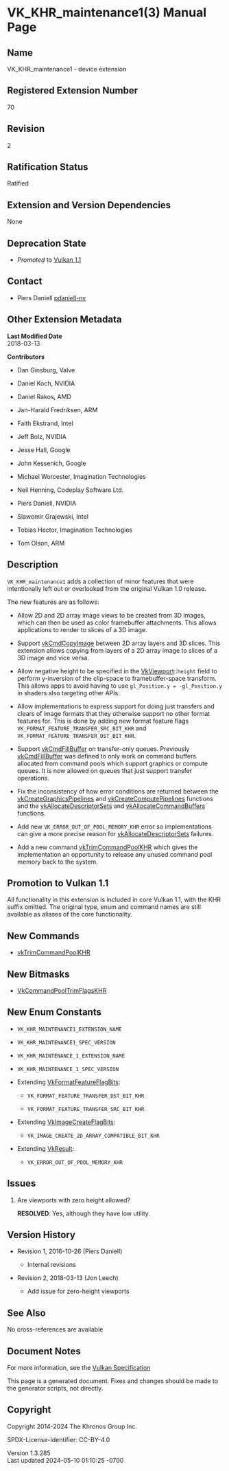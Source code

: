 # VK_KHR_maintenance1(3) Manual Page

## Name

VK_KHR_maintenance1 - device extension



## <a href="#_registered_extension_number" class="anchor"></a>Registered Extension Number

70

## <a href="#_revision" class="anchor"></a>Revision

2

## <a href="#_ratification_status" class="anchor"></a>Ratification Status

Ratified

## <a href="#_extension_and_version_dependencies" class="anchor"></a>Extension and Version Dependencies

None

## <a href="#_deprecation_state" class="anchor"></a>Deprecation State

- *Promoted* to <a
  href="https://registry.khronos.org/vulkan/specs/1.3-extensions/html/vkspec.html#versions-1.1-promotions"
  target="_blank" rel="noopener">Vulkan 1.1</a>

## <a href="#_contact" class="anchor"></a>Contact

- Piers Daniell <a
  href="https://github.com/KhronosGroup/Vulkan-Docs/issues/new?body=%5BVK_KHR_maintenance1%5D%20@pdaniell-nv%0A*Here%20describe%20the%20issue%20or%20question%20you%20have%20about%20the%20VK_KHR_maintenance1%20extension*"
  target="_blank" rel="nofollow noopener"><em></em>pdaniell-nv</a>

## <a href="#_other_extension_metadata" class="anchor"></a>Other Extension Metadata

**Last Modified Date**  
2018-03-13

**Contributors**  
- Dan Ginsburg, Valve

- Daniel Koch, NVIDIA

- Daniel Rakos, AMD

- Jan-Harald Fredriksen, ARM

- Faith Ekstrand, Intel

- Jeff Bolz, NVIDIA

- Jesse Hall, Google

- John Kessenich, Google

- Michael Worcester, Imagination Technologies

- Neil Henning, Codeplay Software Ltd.

- Piers Daniell, NVIDIA

- Slawomir Grajewski, Intel

- Tobias Hector, Imagination Technologies

- Tom Olson, ARM

## <a href="#_description" class="anchor"></a>Description

`VK_KHR_maintenance1` adds a collection of minor features that were
intentionally left out or overlooked from the original Vulkan 1.0
release.

The new features are as follows:

- Allow 2D and 2D array image views to be created from 3D images, which
  can then be used as color framebuffer attachments. This allows
  applications to render to slices of a 3D image.

- Support [vkCmdCopyImage](https://registry.khronos.org/vulkan/specs/1.3-extensions/man/html/vkCmdCopyImage.html) between 2D array layers
  and 3D slices. This extension allows copying from layers of a 2D array
  image to slices of a 3D image and vice versa.

- Allow negative height to be specified in the
  [VkViewport](https://registry.khronos.org/vulkan/specs/1.3-extensions/man/html/VkViewport.html)::`height` field to perform y-inversion
  of the clip-space to framebuffer-space transform. This allows apps to
  avoid having to use `gl_Position.y = -gl_Position.y` in shaders also
  targeting other APIs.

- Allow implementations to express support for doing just transfers and
  clears of image formats that they otherwise support no other format
  features for. This is done by adding new format feature flags
  `VK_FORMAT_FEATURE_TRANSFER_SRC_BIT_KHR` and
  `VK_FORMAT_FEATURE_TRANSFER_DST_BIT_KHR`.

- Support [vkCmdFillBuffer](https://registry.khronos.org/vulkan/specs/1.3-extensions/man/html/vkCmdFillBuffer.html) on transfer-only
  queues. Previously [vkCmdFillBuffer](https://registry.khronos.org/vulkan/specs/1.3-extensions/man/html/vkCmdFillBuffer.html) was defined
  to only work on command buffers allocated from command pools which
  support graphics or compute queues. It is now allowed on queues that
  just support transfer operations.

- Fix the inconsistency of how error conditions are returned between the
  [vkCreateGraphicsPipelines](https://registry.khronos.org/vulkan/specs/1.3-extensions/man/html/vkCreateGraphicsPipelines.html) and
  [vkCreateComputePipelines](https://registry.khronos.org/vulkan/specs/1.3-extensions/man/html/vkCreateComputePipelines.html) functions
  and the [vkAllocateDescriptorSets](https://registry.khronos.org/vulkan/specs/1.3-extensions/man/html/vkAllocateDescriptorSets.html) and
  [vkAllocateCommandBuffers](https://registry.khronos.org/vulkan/specs/1.3-extensions/man/html/vkAllocateCommandBuffers.html) functions.

- Add new `VK_ERROR_OUT_OF_POOL_MEMORY_KHR` error so implementations can
  give a more precise reason for
  [vkAllocateDescriptorSets](https://registry.khronos.org/vulkan/specs/1.3-extensions/man/html/vkAllocateDescriptorSets.html) failures.

- Add a new command [vkTrimCommandPoolKHR](https://registry.khronos.org/vulkan/specs/1.3-extensions/man/html/vkTrimCommandPoolKHR.html)
  which gives the implementation an opportunity to release any unused
  command pool memory back to the system.

## <a href="#_promotion_to_vulkan_1_1" class="anchor"></a>Promotion to Vulkan 1.1

All functionality in this extension is included in core Vulkan 1.1, with
the KHR suffix omitted. The original type, enum and command names are
still available as aliases of the core functionality.

## <a href="#_new_commands" class="anchor"></a>New Commands

- [vkTrimCommandPoolKHR](https://registry.khronos.org/vulkan/specs/1.3-extensions/man/html/vkTrimCommandPoolKHR.html)

## <a href="#_new_bitmasks" class="anchor"></a>New Bitmasks

- [VkCommandPoolTrimFlagsKHR](https://registry.khronos.org/vulkan/specs/1.3-extensions/man/html/VkCommandPoolTrimFlagsKHR.html)

## <a href="#_new_enum_constants" class="anchor"></a>New Enum Constants

- `VK_KHR_MAINTENANCE1_EXTENSION_NAME`

- `VK_KHR_MAINTENANCE1_SPEC_VERSION`

- `VK_KHR_MAINTENANCE_1_EXTENSION_NAME`

- `VK_KHR_MAINTENANCE_1_SPEC_VERSION`

- Extending [VkFormatFeatureFlagBits](https://registry.khronos.org/vulkan/specs/1.3-extensions/man/html/VkFormatFeatureFlagBits.html):

  - `VK_FORMAT_FEATURE_TRANSFER_DST_BIT_KHR`

  - `VK_FORMAT_FEATURE_TRANSFER_SRC_BIT_KHR`

- Extending [VkImageCreateFlagBits](https://registry.khronos.org/vulkan/specs/1.3-extensions/man/html/VkImageCreateFlagBits.html):

  - `VK_IMAGE_CREATE_2D_ARRAY_COMPATIBLE_BIT_KHR`

- Extending [VkResult](https://registry.khronos.org/vulkan/specs/1.3-extensions/man/html/VkResult.html):

  - `VK_ERROR_OUT_OF_POOL_MEMORY_KHR`

## <a href="#_issues" class="anchor"></a>Issues

1.  Are viewports with zero height allowed?

    **RESOLVED**: Yes, although they have low utility.

## <a href="#_version_history" class="anchor"></a>Version History

- Revision 1, 2016-10-26 (Piers Daniell)

  - Internal revisions

- Revision 2, 2018-03-13 (Jon Leech)

  - Add issue for zero-height viewports

## <a href="#_see_also" class="anchor"></a>See Also

No cross-references are available

## <a href="#_document_notes" class="anchor"></a>Document Notes

For more information, see the <a
href="https://registry.khronos.org/vulkan/specs/1.3-extensions/html/vkspec.html#VK_KHR_maintenance1"
target="_blank" rel="noopener">Vulkan Specification</a>

This page is a generated document. Fixes and changes should be made to
the generator scripts, not directly.

## <a href="#_copyright" class="anchor"></a>Copyright

Copyright 2014-2024 The Khronos Group Inc.

SPDX-License-Identifier: CC-BY-4.0

Version 1.3.285  
Last updated 2024-05-10 01:10:25 -0700
